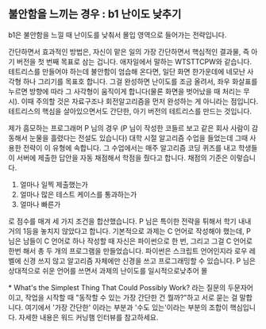 ## 불안함을 느끼는 경우 : b1 난이도 낮추기
b1은 불안함을 느낄 때 난이도를 낮춰서 몰입 영역으로 들어가는 전략입니다.

간단하면서 효과적인 방법은, 자신이 맡은 일의 가장 간단하면서 핵심적인 결과물, 즉 아기 버전을 첫 번째 목표로 삼는 겁니다. 애자일에서 말하는 WTSTTCPW와 같습니다. 테트리스를 만들어야 하는데 불안함이 엄습해 온다면, 일단 화면 한가운데에 네모난 사각형 하나 그리기를 목표호 합니다. 그걸 완성하면 난이도를 조금 올려서, 좌우 화살표를 누르면 방향에 따라 그 사각형이 움직이게 합니다(물론 화면을 벗어났을 때 처리는 무시). 이때 주의할 것은 자료구조나 회전알고리즘을 먼저 완성하는 게 아니라는 점입니다. 테트리스의 핵심을 살아있으면서도 간단한, 아기 버전의 테트리스를 만드는 것입니다. 

제가 흠모하는 프로그래머 P 님의 경우 (P 님이 작성한 코들르 보고 같은 회사 사람이 감동해서 눈물을 흘렸다는 전설도 있습니다) 대학 시절 알고리즘 수업을 들었는데 그때 사용한 전략이 이 유형에 속합니다. 그 수업에서는 매주 알고리즘 코딩 퀴즈를 내고 학생들이 서버에 제출한 답안을 자동 채점해서 학점을 줬다고 합니다. 채점의 기준은 이렇습니다.

1) 얼마나 일찍 제출했는가
2) 얼마나 많은 테스트 케이스를 통과하는가
3) 얼마나 빠른가

로 점수를 매겨 세 가지 조건을 합산했습니다. P 님은 특이한 전략을 튀해서 학기 내내 거의 1등을 놓치지 않았다고 합니다. 기본적으로 과제는 C 언어로 작성해야 했는데, P 님은 남들이 C 언어로 하나 작성할 때 자신은 파이썬으로 한 번, 그리고 그걸 C 언어로 한번 해서 총 두 개의 프로그램을 만들었습니다. 파이썬은 스크립트 언어인지라 로우 레벨에 신경 쓰지 않고 알고리즘 자체에만 신경을 쓰고 프로그래밍할 수 있습니다. P 님은 상대적으로 쉬운 언어를 쓰면서 과제의 난이도를 일시적으로낮추어 몰


\* What's the Simplest Thing That Could Possibly Work? 라는 질문의 두문자어이고, 작업을 시작할 때 "동작할 수 있는 가장 간단한 건 뭘까?"하고 서로 묻는 걸 말합니다. 여기에서 '가장 간단한' 이라는 부분과 '수도 있는'이라는 부분의 조합이 핵심입니다. 자세한 내용은 워드 커닝햄 인터뷰를 참고하세요.